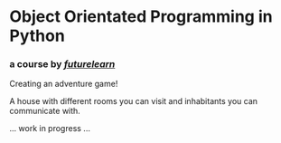 # Object Orientated Programming in Python 
### a course by *[futurelearn](https://www.futurelearn.com/)*

Creating an adventure game!

A house with different rooms you can visit and inhabitants you can communicate with.

... work in progress ...

